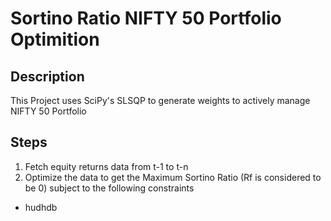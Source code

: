 # Sortino Ratio NIFTY 50 Portfolio Optimition

## Description
This Project uses SciPy's SLSQP to generate weights to actively manage NIFTY 50 Portfolio

## Steps 
1. Fetch equity returns data from t-1 to t-n
1. Optimize the data to get the Maximum Sortino Ratio (Rf is considered to be 0) subject to the following constraints
  - hudhdb

